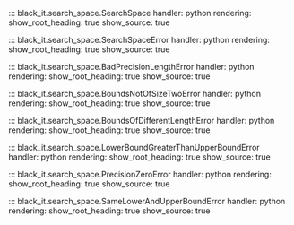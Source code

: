 ::: black_it.search_space.SearchSpace
    handler: python
    rendering:
      show_root_heading: true
      show_source: true

::: black_it.search_space.SearchSpaceError
    handler: python
    rendering:
      show_root_heading: true
      show_source: true

::: black_it.search_space.BadPrecisionLengthError
    handler: python
    rendering:
      show_root_heading: true
      show_source: true

::: black_it.search_space.BoundsNotOfSizeTwoError
    handler: python
    rendering:
      show_root_heading: true
      show_source: true

::: black_it.search_space.BoundsOfDifferentLengthError
    handler: python
    rendering:
      show_root_heading: true
      show_source: true

::: black_it.search_space.LowerBoundGreaterThanUpperBoundError
    handler: python
    rendering:
      show_root_heading: true
      show_source: true

::: black_it.search_space.PrecisionZeroError
    handler: python
    rendering:
      show_root_heading: true
      show_source: true

::: black_it.search_space.SameLowerAndUpperBoundError
    handler: python
    rendering:
      show_root_heading: true
      show_source: true
